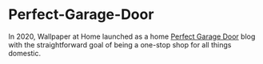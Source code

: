 # Perfect-Garage-Door
In 2020, Wallpaper at Home launched as a home <a href="https://wallpaperathome.com/choosing-the-perfect-garage-door-factors-to-consider/">Perfect Garage Door</a> blog with the straightforward goal of being a one-stop shop for all things domestic. 
